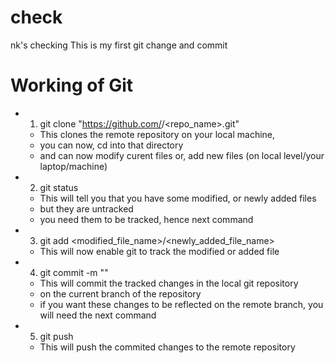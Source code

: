 # check
nk's checking
This is my first git change and commit


# Working of Git

- 1) git clone "https://github.com/<username>/<repo_name>.git"
    - This clones the remote repository on your local machine, 
    - you can now, cd into that directory
    - and can now modify curent files or, add new files (on local level/your laptop/machine)
- 2) git status
    - This will tell you that you have some modified, or newly added files
    - but they are untracked
    - you need them to be tracked, hence next command
- 3) git add <modified_file_name>/<newly_added_file_name>
    - This will now enable git to track the modified or added file
- 4) git commit -m "<message>"
    - This will commit the tracked changes in the local git repository
    - on the current branch of the repository
    - if you want these changes to be reflected on the remote branch, you will need the next command
- 5) git push
    - This will push the commited changes to the remote repository
    